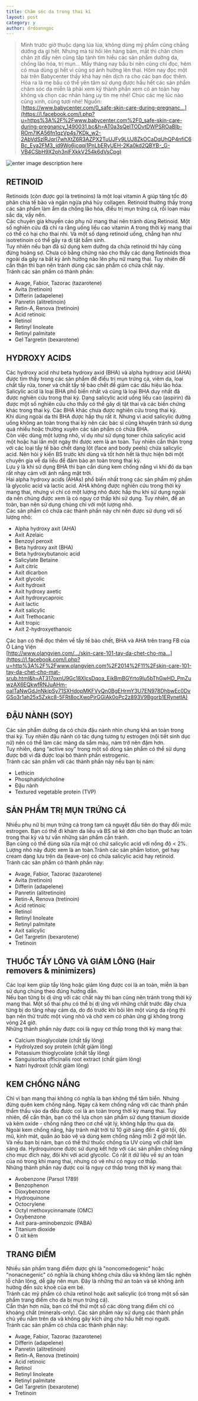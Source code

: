 ```yaml
---
title: Chăm sóc da trong thai kì
layout: post
category: y
author: drdoanngoc
---
```


> Mình trước giờ thuộc dạng lúa lúa, không dùng mỹ phẩm cũng chẳng dưỡng da gì hết. Nhưng mà từ hồi lên hàng băm, mắt thì chân chim chân zịt đầy nên cũng tập tành tìm hiều các sản phẩm dưỡng da, chống lão hóa, trị mụn… Mấy tháng nay bầu bí nên cũng chỉ đọc, hẻm có mua dùng gì hết vì cũng sợ ảnh hưởng lên thai. Hôm nay đọc một bài trên Babycenter thấy khá hay nên dịch ra cho các bạn đọc thêm. Hóa ra là mẹ bầu có thể yên tâm sử dụng được hầu hết các sản phẩm chăm sóc da miễn là phải xem kỹ thành phần xem có an toàn hay không và chọn các nhãn hàng uy tín mẹ nhé! Chúc các mẹ lúc nào cũng xinh, cũng tươi nhé!
> Nguồn:  [https://www.babycenter.com/0_safe-skin-care-during-pregnanc…](https://l.facebook.com/l.php?u=https%3A%2F%2Fwww.babycenter.com%2F0_safe-skin-care-during-pregnancy_1490031.bc&h=AT0a3sQeITODvtDWPSROaBlb-ROm7lKA56fn1qzVp4s7KDk_w2-2AbVdSzlRJqrl7whXtZ6R3AZPX2TuUJFv9LUJ8ZkOCaDqUhQP4nfiC6Bc_Eya2FM3_jd9Wo6jcqqi1PnLbERyUEH-2Ka0kd2QBYB-_G-VB4CSbH9X2ph3nlFXkkV254k6dVsCpg)

![enter image description here](https://www.babycenter.com/ims/2015/01/505x273x99096601_wide.jpg.pagespeed.ic.jmE8sqTQLg.jpg)

## RETINOID

Retinoids (còn được gọi là tretinoins) là một loại vitamin A giúp tăng tốc độ phân chia tế bào và ngăn ngừa phá hủy collagen. Retinoid thường thấy trong các sản phẩm làm ẩm da chống lão hóa, điều trị mụn trứng cá, rối loạn màu sắc da, vẩy nến.  
Các chuyên gia khuyến cáo phụ nữ mang thai nên tránh dùng Retinoid. Một số nghiên cứu đã chỉ ra rằng uống liều cao vitamin A trong thời kỳ mang thai có thể có hại cho thai nhi. Và một số dạng retinoid uống, chẳng hạn như isotretinoin có thể gây ra dị tật bẩm sinh.  
Tuy nhiên nếu bạn đã sử dụng kem dưỡng da chứa retinoid thì hãy cũng đừng hoảng sợ. Chưa có bằng chứng nào cho thấy các dạng Retinoids thoa ngoài da gây ra bất kỳ ảnh hưởng nào lên phụ nữ mang thai. Tuy nhiên để cẩn thận thì bạn nên tránh dùng các sản phẩm có chứa chất này.  
Tránh các sản phẩm có thành phần:

- Avage, Fabior, Tazorac (tazarotene)  
- Avita (tretinoin)  
- Differin (adapelene)  
- Panretin (alitretinoin)  
- Retin-A, Renova (tretinoin)  
- Acid retinoic  
- Retinol  
- Retinyl linoleate  
- Retinyl palmitate  
- Gel Targretin (bexarotene)

## HYDROXY ACIDS

Các hydroxy acid như beta hydroxy axid (BHA) và alpha hydroxy acid (AHA) được tìm thấy trong các sản phẩm để điều trị mụn trứng cá, viêm da, loại chất tẩy rửa, toner và chất tẩy tế bào chết để giảm các dấu hiệu lão hóa.  
Salicylic acid là loại BHA phổ biến nhất và cũng là loại BHA duy nhất đã được nghiên cứu trong thai kỳ. Dạng salicylic acid uống liều cao (aspirin) đã được một số nghiên cứu cho thấy có thể gây dị tật thai và các biến chứng khác trong thai kỳ. Các BHA khác chưa được nghiên cứu trong thai kỳ.  
Khi dùng ngoài da thì BHA được hấp thụ rất ít. Nhưng vì acid salicylic đường uống không an toàn trong thai kỳ nên các bác sĩ cũng khuyên tránh sử dụng quá nhiều hoặc thường xuyên các sản phẩm có chứa BHA.  
Còn việc dùng một lượng nhỏ, ví dụ như sử dụng toner chứa salicylic acid một hoặc hai lần một ngày thì được xem là an toàn. Tuy nhiên cần thận trọng với các loại tẩy tế bào chết dạng lột (face and body peels) chứa salicylic acid. Nên hỏi ý kiến BS trước khi dùng và tốt hơn hết là thực hiện bởi một chuyên gia về da liễu để đảm bảo an toàn trong thai kỳ.  
Lưu ý là khi sử dụng BHA thì bạn cần dùng kem chống nắng vì khi đó da bạn rất nhạy cảm với ánh nắng mặt trời.  
Hai alpha hydroxy acids (AHAs) phổ biến nhất trong các sản phẩm mỹ phẩm là glycolic acid và lactic acid. AHA không được nghiên cứu trong thời kỳ mang thai, nhưng vì chỉ có một lượng nhỏ được hấp thu khi sử dụng ngoài da nên chúng được xem là có nguy cơ thấp khi sử dụng. Tuy nhiên, để an toàn, bạn nên sử dụng chúng chỉ với một lượng nhỏ.  
Các sản phẩm có chứa các thành phần này chỉ nên được sử dụng với số lượng nhỏ:

- Alpha hydroxy axit (AHA)  
- Axit Azelaic  
- Benzoyl peroxit  
- Beta hydroxy axit (BHA)  
- Beta hydroxybutanoic acid  
- Salicylate Betaine  
- Axit citric  
- Axit dicarbon  
- Axit glycolic  
- Axit hydroxit  
- Axit hydroxy axetic  
- Axit hydroxycaproic  
- Axit lactic  
- Axit salicylic  
- Axit Trethocanic  
- Axít tropic  
- Axit 2-hydroxyethanoic

Các bạn có thể đọc thêm về tẩy tế bào chết, BHA và AHA trên trang FB của Ồ Láng Viện  
[http://www.olangvien.com/…/skin-care-101-tay-da-chet-cho-ma…](https://l.facebook.com/l.php?u=http%3A%2F%2Fwww.olangvien.com%2F2014%2F11%2Fskin-care-101-tay-da-chet-cho-mat-srub.html&h=AT317oxnU9Gc18XlcsDqoa_EikBmBGYrto9Iu5bThGwHD_PmZuwzAX6EQkwfRNJuAHm-oaITaNwGdJnNkipSy71SXHdopMKFVyQn0BgEHrmY3U7EN978DhbwEc0DvGSo3r1ah25x5Zxkc8-5FRt8ocXwoPjrGGlAk0oPc2z893V9Bgorb1ERynetlA)

## ĐẬU NÀNH (SOY)

Các sản phẩm dưỡng da có chứa đậu nành nhìn chung khá an toàn trong thai kỳ. Tuy nhiên đậu nành có tác dụng tương tự estrogen (nội tiết sinh dục nữ) nên có thể làm các mảng da sẩm màu, nám trở nên đậm hơn.  
Tuy nhiên, dạng “active soy” trong một số dòng sản phẩm có thể sử dụng được bởi vì đã được loại bỏ thành phần estrogenic.  
Tránh các sản phẩm với các thành phần này nếu bạn bị nám:

- Lethicin  
- Phosphatidylcholine  
- Đậu nành  
- Textured vegetable protein (TVP)

## SẢN PHẨM TRỊ MỤN TRỨNG CÁ

Nhiều phụ nữ bị mụn trứng cá trong tam cá nguyệt đầu tiên do thay đổi mức estrogen. Bạn có thể đi khám da liễu và BS sẽ kê đơn cho bạn thuốc an toàn trong thai kỳ và tư vấn những sản phẩm cần tránh.  
Bạn cũng có thể dùng sữa rửa mặt có chứ salicylic acid với nồng độ < 2%. Lượng nhỏ này được xem là an toàn.Tránh các sản phẩm lotion, gel hay cream dạng lưu trên da (leave-on) có chứa salicylic acid hay retinoid.  
Tránh các sản phẩm có thành phần này:

- Avage, Fabior, Tazorac (tazarotene)  
- Avita (tretinoin)  
- Differin (adapelene)  
- Panretin (alitretinoin)  
- Retin-A, Renova (tretinoin)  
- Acid retinoic  
- Retinol  
- Retinyl linoleate  
- Retinyl palmitate  
- Axit salicylic  
- Gel Targretin (bexarotene)  
- Tretinoin

## THUỐC TẨY LÔNG VÀ GIẢM LÔNG (Hair removers & minimizers)

Các loại kem giúp tẩy lông hoặc giảm lông được coi là an toàn, miễn là bạn sử dụng chúng theo đúng hướng dẫn.  
Nếu bạn từng bị dị ứng với các chất này thì bạn cũng nên tránh trong thời kỳ mang thai. Một số thai phụ có thể bị dị ứng với những chất trước đây chưa từng bị do tăng nhạy cảm da, do đó trước khi bôi lên một vùng da rộng thì bạn nên thử trước một vùng nhỏ và chờ xem có phản ứng gì không trong vòng 24 giờ.  
Những thành phần này được coi là nguy cơ thấp trong thời kỳ mang thai:

- Calcium thioglycolate (chất tẩy lông)  
- Hydrolyzed soy protein (chất giảm lông)  
- Potassium thioglycolate (chất tẩy lông)  
- Sanguisorba officinalis root extract (chất giảm lông)  
- Natri hydroxit (chất giảm lông)

## KEM CHỐNG NẮNG

Chỉ vì bạn mang thai không có nghĩa là bạn không thể tắm biển. Nhưng đừng quên kem chống nắng. Ngay cả kem chống nắng với các thành phần thẩm thấu vào da đều được coi là an toàn trong thời kỳ mang thai. Tuy nhiên, để cẩn thận, bạn có thể lựa chọn sản phẩm sử dụng titanium dioxide và kẽm oxide - chống nắng theo cơ chế vật lý, không hấp thu qua da.  
Ngoài kem chống nắng, hãy tránh mặt trời từ 10 giờ sáng đến 4 giờ tối, đội mũ, kính mát, quần áo bảo vệ và dùng kem chống nắng mỗi 2 giờ một lần.  
Và nếu bạn bị nám, bạn có thể thử thuốc chống tia UV cùng với chất làm sáng da. Hydroquinone được sử dụng kết hợp với các sản phẩm chống nắng cho mục đích này, đôi khi với acid glycolic. Có rất ít dữ liệu về sự an toàn của nó trong khi mang thai, nhưng có vẻ như có nguy cơ thấp.  
Những thành phần này được coi là nguy cơ thấp trong thời kỳ mang thai:

- Avobenzone (Parsol 1789)  
- Benzophenon  
- Dioxybenzone  
- Hydroquinone  
- Octocrylene  
- Octyl methoxycinnamate (OMC)  
- Oxybenzone  
- Axit para-aminobenzoic (PABA)  
- Titanium dioxide  
- Ô xit kẽm

## TRANG ĐIỂM

Nhiều sản phẩm trang điểm được ghi là "noncomedogenic" hoặc "nonacnegenic" có nghĩa là chúng không chứa dầu và không làm tắc nghẽn lỗ chân lông, dễ gây nên mụn. Đây là những thứ an toàn và sẽ không ảnh hưởng đến sức khoẻ của em bé.  
Tránh các mỹ phẩm có chứa retinol hoặc axit salicylic (có trong một số sản phẩm trang điểm cho da bị mụn trứng cá).  
Cẩn thận hơn nữa, bạn có thể thử một số các dòng trang điểm chỉ có khoáng chất (minerals-only). Các sản phẩm này sử dụng các thành phần chủ yếu nằm trên da và không gây kích ứng cho hầu hết mọi người.  
Tránh các sản phẩm có chứa các thành phần này:

- Avage, Fabior, Tazorac (tazarotene)  
- Differin (adapelene)  
- Panretin (alitretinoin)  
- Retin-A, Renova (tretinoin)  
- Acid retinoic  
- Retinol  
- Retinyl linoleate  
- Retinyl palmitate  
- Gel Targretin (bexarotene)  
- Tretinoin